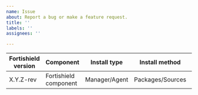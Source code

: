 ```yaml
---
name: Issue 
about: Report a bug or make a feature request.
title: ''
labels: ''
assignees: ''

---
```


|Fortishield version|Component|Install type|Install method|Platform|
|---|---|---|---|---|
| X.Y.Z-rev | Fortishield component | Manager/Agent | Packages/Sources | OS version |

<!--
Whenever possible, issues should be created for bug reporting and feature requests.
For questions related to the user experience, please refer:
- Fortishield mailing list: https://groups.google.com/forum/#!forum/wazuh
- Join Fortishield on Slack: https://wazuh.com/community/join-us-on-slack

Please fill the table above. Feel free to extend it at your convenience.
-->

<!--

You may want to set debug options `<component>.debug=2` (see https://documentation.wazuh.com/current/user-manual/reference/internal-options.html) to get verbose logs. This may help investigate the issue.

-->
